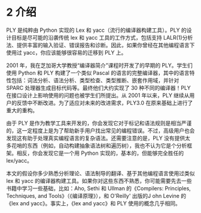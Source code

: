 # 2 介绍

PLY 是纯粹由 Python 实现的 Lex 和 yacc（流行的编译器构建工具）。PLY 的设计目标是尽可能的沿袭传统 lex 和 yacc 工具的工作方式，包括支持 LALR(1)分析法、提供丰富的输入验证、错误报告和诊断。因此，如果你曾经在其他编程语言下使用过 yacc，你应该能够很容易的迁移到 PLY 上。

2001 年，我在芝加哥大学教授“编译器简介”课程时开发了的早期的 PLY。学生们使用 Python 和 PLY 构建了一个类似 Pascal 的语言的完整编译器，其中的语言特性包括：词法分析、语法分析、类型检查、类型推断、嵌套作用域，并针对 SPARC 处理器生成目标代码等。最终他们大约实现了 30 种不同的编译器！PLY 在接口设计上影响使用的问题也被学生们所提出。从 2001 年以来，PLY 继续从用户的反馈中不断改进。为了适应对未来的改进需求，PLY3.0 在原来基础上进行了重大的重构。

由于 PLY 是作为教学工具来开发的，你会发现它对于标记和语法规则是相当严谨的，这一定程度上是为了帮助新手用户找出常见的编程错误。不过，高级用户也会发现这有助于处理真实编程语言的复杂语法。还需要注意的是，PLY 没有提供太多花哨的东西（例如，自动构建抽象语法树和遍历树），我也不认为它是个分析框架。相反，你会发现它是一个用 Python 实现的，基本的，但能够完全胜任的 lex/yacc。

本文的假设你多少熟悉分析理论、语法制导的翻译、基于其他编程语言使用过类似 lex 和 yacc 的编译器构建工具。如果你对这些东西不熟悉，你可能需要先去一些书籍中学习一些基础，比如：Aho, Sethi 和 Ullman 的《Compilers: Principles, Techniques, and Tools》（《编译原理》），和 O'Reilly' 出版的J ohn Levine 的《lex and yacc》。事实上，《lex and yacc》和 PLY 使用的概念几乎相同。
